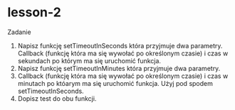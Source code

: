 # lesson-2

Zadanie

1. Napisz funkcję setTimeoutInSeconds która przyjmuje dwa parametry. Callback (funkcję która ma się wywołać po określonym czasie) i czas w sekundach po którym ma się uruchomić funkcja.
2. Napisz funkcję setTimeoutInMinutes która przyjmuje dwa parametry.
3. Callback (funkcję która ma się wywołać po określonym czasie) i czas w minutach po któarym ma się uruchomić funkcja. Użyj pod spodem setTimeoutInSeconds.
4. Dopisz test do obu funkcji.
